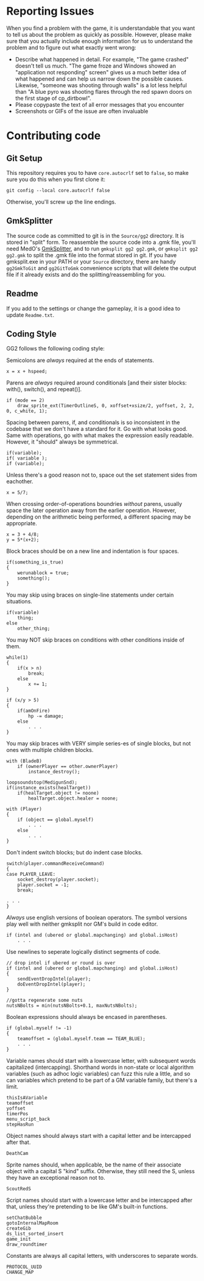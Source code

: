 Reporting Issues
================

When you find a problem with the game, it is understandable that you want to tell us about the problem as quickly as possible.
However, please make sure that you actually include enough information for us to understand the problem and to figure out what
exactly went wrong:

- Describe what happened in detail. For example, "The game crashed" doesn't tell us much. "The game froze and Windows showed an "application not responding" screen" gives us a much better idea of what happened and can help us narrow down the possible causes. Likewise, "someone was shooting through walls" is a lot less helpful than "A blue pyro was shooting flares through the red spawn doors on the first stage of cp_dirtbowl".
- Please copypaste the text of all error messages that you encounter
- Screenshots or GIFs of the issue are often invaluable

Contributing code
=================

Git Setup
---------

This repository requires you to have `core.autocrlf` set to `false`, so make sure you do this when you first clone it:

    git config --local core.autocrlf false

Otherwise, you'll screw up the line endings.

GmkSplitter
-----------

The source code as committed to git is in the `Source/gg2` directory. It is stored in "split" form. To reassemble the source code into a .gmk file, you'll need MedO's [GmkSplitter](https://github.com/Medo42/Gmk-Splitter), and to run `gmksplit gg2 gg2.gmk`, or `gmksplit gg2 gg2.gmk` to split the .gmk file into the format stored in git. If you have gmksplit.exe in your PATH or your `Source` directory, there are handy `gg2GmkToGit` and `gg2GitToGmk` convenience scripts that will delete the output file if it already exists and do the splitting/reassembling for you.

Readme
------

If you add to the settings or change the gameplay, it is a good idea to update `Readme.txt`.

Coding Style
------------

GG2 follows the following coding style:

Semicolons are *always* required at the ends of statements.

    x = x + hspeed;

Parens are *always* required around conditionals [and their sister blocks: with(), switch(), and repeat()].

    if (mode == 2)
        draw_sprite_ext(TimerOutlineS, 0, xoffset+xsize/2, yoffset, 2, 2, 0, c_white, 1);

Spacing between parens, if, and conditionals is so inconsistent in the codebase that we don't have a standard for it. Go with what looks good. Same with operations, go with what makes the expression easily readable. However, it "should" always be symmetrical.

    if(variable);
    if( variable );
    if (variable);

Unless there's a good reason not to, space out the set statement sides from eachother.

    x = 5/7;

When crossing order-of-operations boundries *without* parens, usually space the later operation away from the earlier operation. However, depending on the arithmetic being performed, a different spacing may be appropriate.

    x = 3 + 4/8;
    y = 5*(x+2);

Block braces should be on a new line and indentation is four spaces.

    if(something_is_true)
    {
        werunablock = true;
        something();
    }

You may skip using braces on single-line statements under certain situations.

    if(variable)
        thing;
    else
        other_thing;

You may NOT skip braces on conditions with other conditions inside of them.

    while(1)
    {
        if(x > n)
            break;
        else
            x += 1;
    }

    if (x/y > 5)
    {
        if(amOnFire)
            hp -= damage;
        else
            . . .
    }

You may skip braces with VERY simple series-es of single blocks, but not ones with multiple children blocks.

    with (BladeB)
        if (ownerPlayer == other.ownerPlayer)
            instance_destroy();

    loopsoundstop(MedigunSnd);
    if(instance_exists(healTarget))
        if(healTarget.object != noone)
            healTarget.object.healer = noone;

    with (Player)
    {
        if (object == global.myself)
            . . .
        else
            . . .
    }


Don't indent switch blocks; but do indent case blocks.

    switch(player.commandReceiveCommand)
    {
    case PLAYER_LEAVE:
        socket_destroy(player.socket);
        player.socket = -1;
        break;
       
    . . .
    }


*Always* use english versions of boolean operators. The symbol versions play well with neither gmksplit nor GM's build in code editor.

    if (intel and (ubered or global.mapchanging) and global.isHost)
        . . .


Use newlines to seperate logically distinct segments of code.

    // drop intel if ubered or round is over
    if (intel and (ubered or global.mapchanging) and global.isHost)
    {
        sendEventDropIntel(player);
        doEventDropIntel(player);
    }

    //gotta regenerate some nuts
    nutsNBolts = min(nutsNBolts+0.1, maxNutsNBolts);


Boolean expressions should always be encased in parentheses.

    if (global.myself != -1)
    {
        teamoffset = (global.myself.team == TEAM_BLUE);
        . . .
    }


Variable names should start with a lowercase letter, with subsequent words capitalized (intercapping). Shorthand words in non-state or local algorithm variables (such as adhoc logic variables) can fuzz this rule a little, and so can variables which pretend to be part of a GM variable family, but there's a limit.

    thisIsAVariable
    teamoffset
    yoffset
    timerPos
    menu_script_back
    stepHasRun

Object names should always start with a capital letter and be intercapped after that.

    DeathCam

Sprite names should, when applicable, be the name of their associate object with a capital S "kind" suffix. Otherwise, they still need the S, unless they have an exceptional reason not to.

    ScoutRedS

Script names should start with a lowercase letter and be intercapped after that, unless they're pretending to be like GM's built-in functions.

    setChatBubble
    gotoInternalMapRoom
    createGib
    ds_list_sorted_insert
    game_init
    draw_roundtimer

Constants are always all capital letters, with underscores to separate words.

    PROTOCOL_UUID
    CHANGE_MAP
